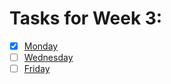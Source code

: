# Tasks for Week 3:

- [x] [Monday](https://github.com/HackBulgaria/Programming101-Java/tree/master/week03/1.Monday)
- [ ] [Wednesday](https://github.com/HackBulgaria/Programming101-Java/tree/master/week03/2.Wednesday)
- [ ] [Friday](https://github.com/HackBulgaria/Programming101-Java/tree/master/week03/3.Friday)
